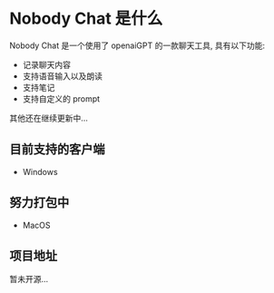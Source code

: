 # Nobody Chat 是什么

Nobody Chat 是一个使用了 openaiGPT 的一款聊天工具, 具有以下功能:
* 记录聊天内容
* 支持语音输入以及朗读
* 支持笔记
* 支持自定义的 prompt

其他还在继续更新中...


## 目前支持的客户端

* Windows

## 努力打包中

* MacOS

## 项目地址

暂未开源...
